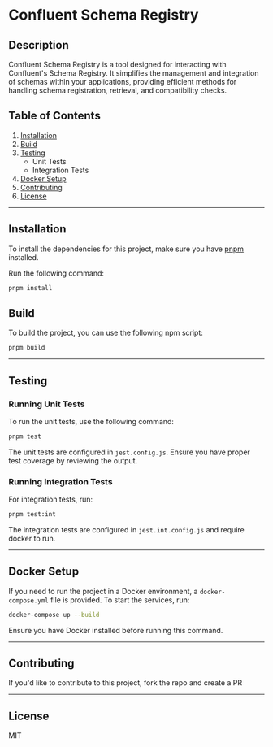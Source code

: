 
# Confluent Schema Registry

## Description
Confluent Schema Registry is a tool designed for interacting with Confluent's Schema Registry. It simplifies the management and integration of schemas within your applications, providing efficient methods for handling schema registration, retrieval, and compatibility checks.

## Table of Contents
1. [Installation](#installation)
2. [Build](#build)
3. [Testing](#testing)
    - Unit Tests
    - Integration Tests
4. [Docker Setup](#docker-setup)
5. [Contributing](#contributing)
6. [License](#license)

---

## Installation

To install the dependencies for this project, make sure you have [pnpm](https://pnpm.io/) installed.

Run the following command:

```bash
pnpm install
```

## Build

To build the project, you can use the following npm script:

```bash
pnpm build
```

---

## Testing

### Running Unit Tests

To run the unit tests, use the following command:

```bash
pnpm test
```

The unit tests are configured in `jest.config.js`. Ensure you have proper test coverage by reviewing the output.

### Running Integration Tests

For integration tests, run:

```bash
pnpm test:int
```

The integration tests are configured in `jest.int.config.js` and require docker to run.

---

## Docker Setup

If you need to run the project in a Docker environment, a `docker-compose.yml` file is provided. To start the services, run:

```bash
docker-compose up --build
```

Ensure you have Docker installed before running this command.

---

## Contributing

If you'd like to contribute to this project, fork the repo and create a PR

---

## License

MIT
